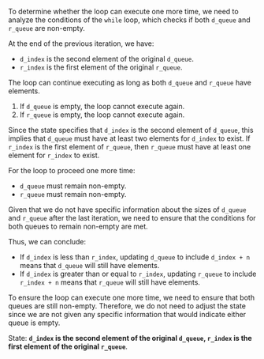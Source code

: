 To determine whether the loop can execute one more time, we need to analyze the conditions of the `while` loop, which checks if both `d_queue` and `r_queue` are non-empty.

At the end of the previous iteration, we have:
- `d_index` is the second element of the original `d_queue`.
- `r_index` is the first element of the original `r_queue`.

The loop can continue executing as long as both `d_queue` and `r_queue` have elements. 

1. If `d_queue` is empty, the loop cannot execute again. 
2. If `r_queue` is empty, the loop cannot execute again.

Since the state specifies that `d_index` is the second element of `d_queue`, this implies that `d_queue` must have at least two elements for `d_index` to exist. If `r_index` is the first element of `r_queue`, then `r_queue` must have at least one element for `r_index` to exist.

For the loop to proceed one more time:
- `d_queue` must remain non-empty.
- `r_queue` must remain non-empty.

Given that we do not have specific information about the sizes of `d_queue` and `r_queue` after the last iteration, we need to ensure that the conditions for both queues to remain non-empty are met.

Thus, we can conclude:
- If `d_index` is less than `r_index`, updating `d_queue` to include `d_index + n` means that `d_queue` will still have elements.
- If `d_index` is greater than or equal to `r_index`, updating `r_queue` to include `r_index + n` means that `r_queue` will still have elements.

To ensure the loop can execute one more time, we need to ensure that both queues are still non-empty. Therefore, we do not need to adjust the state since we are not given any specific information that would indicate either queue is empty.

State: **`d_index` is the second element of the original `d_queue`, `r_index` is the first element of the original `r_queue`**.